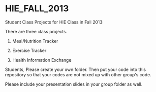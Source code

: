 HIE_FALL_2013
=============

Student Class Projects for HIE Class in Fall 2013

There are three class projects.

1. Meal/Nutrition Tracker

2. Exercise Tracker

3. Health Information Exchange

Students, 
Please create your own folder. Then put your code into this repository 
so that your codes are not mixed up with other group's code.

Please include your presentation slides in your group folder as well.
